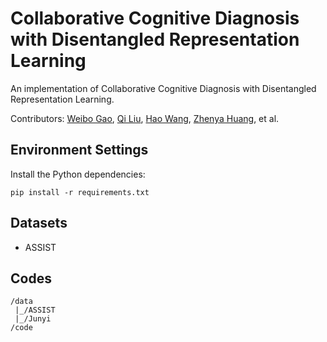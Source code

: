 # Collaborative Cognitive Diagnosis with Disentangled Representation Learning

An implementation of Collaborative Cognitive Diagnosis with Disentangled Representation Learning.

Contributors: [Weibo Gao](https://scholar.google.com/citations?user=k19RS74AAAAJ), [Qi Liu](http://staff.ustc.edu.cn/~qiliuql), [Hao Wang](http://staff.ustc.edu.cn/~wanghao3), [Zhenya Huang](http://staff.ustc.edu.cn/~huangzhy), et al.

## Environment Settings
Install the Python dependencies:
```
pip install -r requirements.txt
```

## Datasets

- ASSIST

## Codes

```
/data
 |_/ASSIST
 |_/Junyi
/code
```
